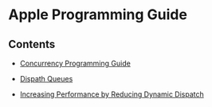 # Apple Programming Guide

## Contents

- [Concurrency Programming Guide](./Concurrency-Programming-Guide.md)
- [Dispath Queues](./Dispath-Queues.md)

- [Increasing Performance by Reducing Dynamic Dispatch](./Increasing-Performance-by-Reducing-Dynamic-Dispatch.md)
